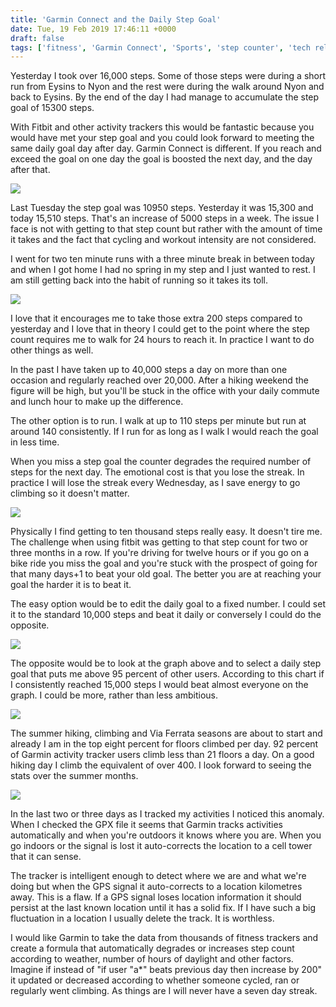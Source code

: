 ```yaml
---
title: 'Garmin Connect and the Daily Step Goal'
date: Tue, 19 Feb 2019 17:46:11 +0000
draft: false
tags: ['fitness', 'Garmin Connect', 'Sports', 'step counter', 'tech related']
---
```


Yesterday I took over 16,000 steps. Some of those steps were during a short run from Eysins to Nyon and the rest were during the walk around Nyon and back to Eysins. By the end of the day I had manage to accumulate the step goal of 15300 steps.

With Fitbit and other activity trackers this would be fantastic because you would have met your step goal and you could look forward to meeting the same daily goal day after day. Garmin Connect is different. If you reach and exceed the goal on one day the goal is boosted the next day, and the day after that.

![](https://www.main-vision.com/richard/blog/wp-content/uploads/2019/02/Screenshot-2019-02-19-at-17.57.16.png)

Last Tuesday the step goal was 10950 steps. Yesterday it was 15,300 and today 15,510 steps. That's an increase of 5000 steps in a week. The issue I face is not with getting to that step count but rather with the amount of time it takes and the fact that cycling and workout intensity are not considered.

I went for two ten minute runs with a three minute break in between today and when I got home I had no spring in my step and I just wanted to rest. I am still getting back into the habit of running so it takes its toll.

![](https://www.main-vision.com/richard/blog/wp-content/uploads/2019/02/Screenshot-2019-02-19-at-17.53.29.png)

I love that it encourages me to take those extra 200 steps compared to yesterday and I love that in theory I could get to the point where the step count requires me to walk for 24 hours to reach it. In practice I want to do other things as well.

In the past I have taken up to 40,000 steps a day on more than one occasion and regularly reached over 20,000. After a hiking weekend the figure will be high, but you'll be stuck in the office with your daily commute and lunch hour to make up the difference.

The other option is to run. I walk at up to 110 steps per minute but run at around 140 consistently. If I run for as long as I walk I would reach the goal in less time.

When you miss a step goal the counter degrades the required number of steps for the next day. The emotional cost is that you lose the streak. In practice I will lose the streak every Wednesday, as I save energy to go climbing so it doesn't matter.

![](https://www.main-vision.com/richard/blog/wp-content/uploads/2019/02/Screenshot-2019-02-19-at-18.13.44.png)

Physically I find getting to ten thousand steps really easy. It doesn't tire me. The challenge when using fitbit was getting to that step count for two or three months in a row. If you're driving for twelve hours or if you go on a bike ride you miss the goal and you're stuck with the prospect of going for that many days+1 to beat your old goal. The better you are at reaching your goal the harder it is to beat it.

The easy option would be to edit the daily goal to a fixed number. I could set it to the standard 10,000 steps and beat it daily or conversely I could do the opposite.

![](https://i2.wp.com/www.main-vision.com/richard/blog/wp-content/uploads/2019/02/Screenshot-2019-02-19-at-18.15.00.png?fit=1024%2C453&ssl=1)

The opposite would be to look at the graph above and to select a daily step goal that puts me above 95 percent of other users. According to this chart if I consistently reached 15,000 steps I would beat almost everyone on the graph. I could be more, rather than less ambitious.

![](https://i1.wp.com/www.main-vision.com/richard/blog/wp-content/uploads/2019/02/Screenshot-2019-02-19-at-18.15.08.png?fit=1024%2C426&ssl=1)

The summer hiking, climbing and Via Ferrata seasons are about to start and already I am in the top eight percent for floors climbed per day. 92 percent of Garmin activity tracker users climb less than 21 floors a day. On a good hiking day I climb the equivalent of over 400. I look forward to seeing the stats over the summer months.

![](https://www.main-vision.com/richard/blog/wp-content/uploads/2019/02/Screenshot-2019-02-19-at-18.29.44.png)

In the last two or three days as I tracked my activities I noticed this anomaly. When I checked the GPX file it seems that Garmin tracks activities automatically and when you're outdoors it knows where you are. When you go indoors or the signal is lost it auto-corrects the location to a cell tower that it can sense.

The tracker is intelligent enough to detect where we are and what we're doing but when the GPS signal it auto-corrects to a location kilometres away. This is a flaw. If a GPS signal loses location information it should persist at the last known location until it has a solid fix. If I have such a big fluctuation in a location I usually delete the track. It is worthless.

I would like Garmin to take the data from thousands of fitness trackers and create a formula that automatically degrades or increases step count according to weather, number of hours of daylight and other factors. Imagine if instead of "if user "a\*" beats previous day then increase by 200" it updated or decreased according to whether someone cycled, ran or regularly went climbing. As things are I will never have a seven day streak.